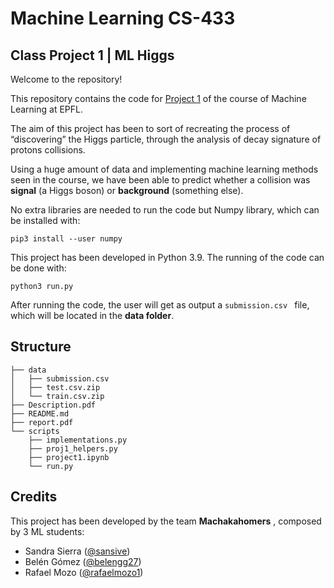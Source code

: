 ﻿
# Machine Learning  CS-433
## Class Project 1 | ML Higgs

Welcome to the repository!

This repository contains the code for  [Project 1](https://github.com/sansive/EPFL-CS433-Project1)  of the course of Machine Learning at EPFL.

The aim of this project has been to sort of recreating the process of “discovering” the Higgs particle, through the analysis of decay signature of protons collisions.

Using a huge amount of data and implementing machine learning methods seen in the course, we have been able to predict whether a collision was **signal** (a Higgs boson) or **background** (something else).

No extra libraries are needed to run the code but Numpy library, which can be installed with:
```
pip3 install --user numpy
```

This project has been developed in Python 3.9.
The running of the code can be done with:
```
python3 run.py
```
After running the code, the user will get as output a ```submission.csv ``` file, which will be located in the **data folder**.

## Structure

```
├── data
│   ├── submission.csv
│   ├── test.csv.zip
│   └── train.csv.zip
├── Description.pdf
├── README.md
├── report.pdf
└── scripts
    ├── implementations.py
    ├── proj1_helpers.py
    ├── project1.ipynb
    └── run.py
```

## Credits
This project has been developed by the team **Machakahomers** , composed by 3 ML students:
- Sandra Sierra ([@sansive](https://github.com/sansive))
- Belén Gómez ([@belengg27](https://github.com/belengg27))
- Rafael Mozo ([@rafaelmozo1](https://github.com/rafaelmozo1))

